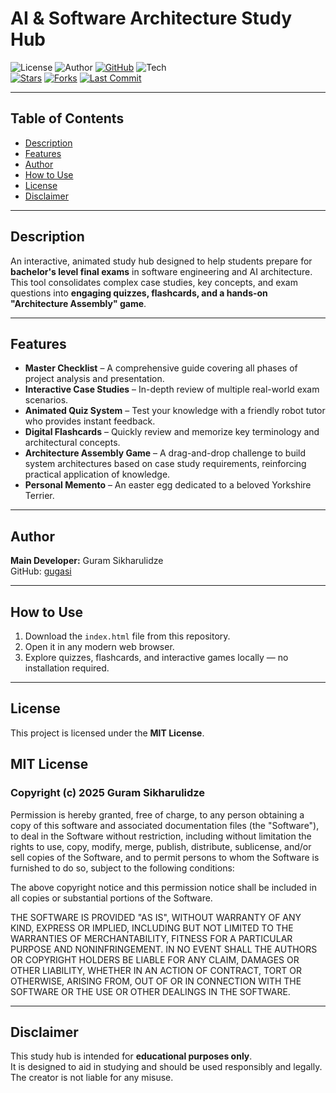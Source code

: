 # AI & Software Architecture Study Hub

![License](https://img.shields.io/badge/license-MIT-green.svg)
![Author](https://img.shields.io/badge/author-Guram%20Sikharulidze-blue)
[![GitHub](https://img.shields.io/badge/github-gugasi-black?logo=github)](https://github.com/gugasi)
![Tech](https://img.shields.io/badge/tech-HTML%2FCSS%2FJS-orange)  
[![Stars](https://img.shields.io/github/stars/gugasi/AI-Software-Architecture-Study-Hub?style=social)](https://github.com/gugasi/AI-Software-Architecture-Study-Hub/stargazers)
[![Forks](https://img.shields.io/github/forks/gugasi/AI-Software-Architecture-Study-Hub?style=social)](https://github.com/gugasi/AI-Software-Architecture-Study-Hub/network/members)
[![Last Commit](https://img.shields.io/github/last-commit/gugasi/AI-Software-Architecture-Study-Hub)](https://github.com/gugasi/AI-Software-Architecture-Study-Hub/commits/main)

---

## Table of Contents
- [Description](#-description)
- [Features](#-features)
- [Author](#-author)
- [How to Use](#-how-to-use)
- [License](#-license)
- [Disclaimer](#️-disclaimer)


---

## Description
An interactive, animated study hub designed to help students prepare for **bachelor's level final exams** in software engineering and AI architecture.  
This tool consolidates complex case studies, key concepts, and exam questions into **engaging quizzes, flashcards, and a hands-on "Architecture Assembly" game**.

---

## Features
- **Master Checklist** – A comprehensive guide covering all phases of project analysis and presentation.  
- **Interactive Case Studies** – In-depth review of multiple real-world exam scenarios.  
- **Animated Quiz System** – Test your knowledge with a friendly robot tutor who provides instant feedback.  
- **Digital Flashcards** – Quickly review and memorize key terminology and architectural concepts.  
- **Architecture Assembly Game** – A drag-and-drop challenge to build system architectures based on case study requirements, reinforcing practical application of knowledge.  
- **Personal Memento** – An easter egg dedicated to a beloved Yorkshire Terrier.  

---

## Author
**Main Developer:** Guram Sikharulidze  
GitHub: [gugasi](https://github.com/gugasi)

---

## How to Use
1. Download the `index.html` file from this repository.  
2. Open it in any modern web browser.  
3. Explore quizzes, flashcards, and interactive games locally — no installation required.  

---

## License
This project is licensed under the **MIT License**.  


## MIT License
### Copyright (c) 2025 Guram Sikharulidze

Permission is hereby granted, free of charge, to any person obtaining a copy
of this software and associated documentation files (the "Software"), to deal
in the Software without restriction, including without limitation the rights
to use, copy, modify, merge, publish, distribute, sublicense, and/or sell
copies of the Software, and to permit persons to whom the Software is
furnished to do so, subject to the following conditions:

The above copyright notice and this permission notice shall be included in all
copies or substantial portions of the Software.

THE SOFTWARE IS PROVIDED "AS IS", WITHOUT WARRANTY OF ANY KIND, EXPRESS OR
IMPLIED, INCLUDING BUT NOT LIMITED TO THE WARRANTIES OF MERCHANTABILITY,
FITNESS FOR A PARTICULAR PURPOSE AND NONINFRINGEMENT. IN NO EVENT SHALL THE
AUTHORS OR COPYRIGHT HOLDERS BE LIABLE FOR ANY CLAIM, DAMAGES OR OTHER
LIABILITY, WHETHER IN AN ACTION OF CONTRACT, TORT OR OTHERWISE, ARISING FROM,
OUT OF OR IN CONNECTION WITH THE SOFTWARE OR THE USE OR OTHER DEALINGS IN THE
SOFTWARE.



---

## Disclaimer
This study hub is intended for **educational purposes only**.  
It is designed to aid in studying and should be used responsibly and legally.  
The creator is not liable for any misuse.

